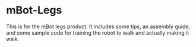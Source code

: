 # mBot-Legs
This is for the mBot legs product. It includes some tips, an assembly guide, and some sample code for training the robot to walk and actually making it walk.
